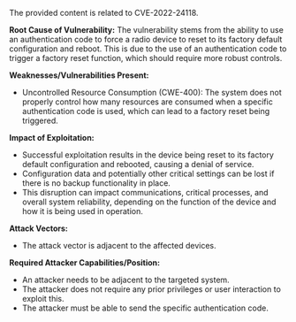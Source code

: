 The provided content is related to CVE-2022-24118.

**Root Cause of Vulnerability:**
The vulnerability stems from the ability to use an authentication code to force a radio device to reset to its factory default configuration and reboot. This is due to the use of an authentication code to trigger a factory reset function, which should require more robust controls.

**Weaknesses/Vulnerabilities Present:**
- Uncontrolled Resource Consumption (CWE-400): The system does not properly control how many resources are consumed when a specific authentication code is used, which can lead to a factory reset being triggered.

**Impact of Exploitation:**
- Successful exploitation results in the device being reset to its factory default configuration and rebooted, causing a denial of service.
- Configuration data and potentially other critical settings can be lost if there is no backup functionality in place.
- This disruption can impact communications, critical processes, and overall system reliability, depending on the function of the device and how it is being used in operation.

**Attack Vectors:**
- The attack vector is adjacent to the affected devices.

**Required Attacker Capabilities/Position:**
- An attacker needs to be adjacent to the targeted system.
- The attacker does not require any prior privileges or user interaction to exploit this.
- The attacker must be able to send the specific authentication code.
